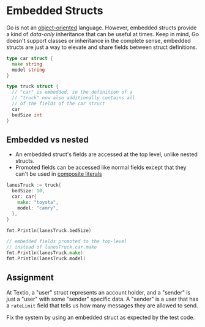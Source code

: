 # Embedded Structs

Go is not an [object-oriented](https://en.wikipedia.org/wiki/Object-oriented_programming) language. However, embedded structs provide a kind of *data-only* inheritance that can be useful at times. Keep in mind, Go doesn't support classes or inheritance in the complete sense, embedded structs are just a way to elevate and share fields between struct definitions.

```go
type car struct {
  make string
  model string
}

type truck struct {
  // "car" is embedded, so the definition of a
  // "truck" now also additionally contains all
  // of the fields of the car struct
  car
  bedSize int
}
```

## Embedded vs nested

* An embedded struct's fields are accessed at the top level, unlike nested structs.
* Promoted fields can be accessed like normal fields except that they can't be used in [composite literals](https://golang.org/ref/spec#Composite_literals)

```go
lanesTruck := truck{
  bedSize: 10,
  car: car{
    make: "toyota",
    model: "camry",
  },
}

fmt.Println(lanesTruck.bedSize)

// embedded fields promoted to the top-level
// instead of lanesTruck.car.make
fmt.Println(lanesTruck.make)
fmt.Println(lanesTruck.model)
```

## Assignment

At Textio, a "user" struct represents an account holder, and a "sender" is just a "user" with some "sender" specific data. A "sender" is a user that has a `rateLimit` field that tells us how many messages they are allowed to send.

Fix the system by using an embedded struct as expected by the test code.